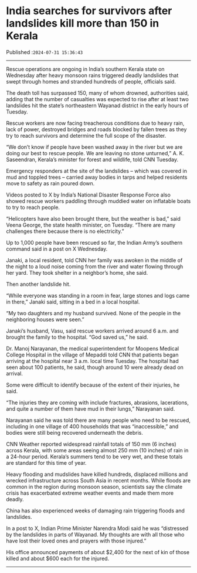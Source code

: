 # India searches for survivors after landslides kill more than 150 in Kerala

Published :`2024-07-31 15:36:43`

---

Rescue operations are ongoing in India’s southern Kerala state on Wednesday after heavy monsoon rains triggered deadly landslides that swept through homes and stranded hundreds of people, officials said.

The death toll has surpassed 150, many of whom drowned, authorities said, adding that the number of casualties was expected to rise after at least two landslides hit the state’s northeastern Wayanad district in the early hours of Tuesday.

Rescue workers are now facing treacherous conditions due to heavy rain, lack of power, destroyed bridges and roads blocked by fallen trees as they try to reach survivors and determine the full scope of the disaster.

“We don’t know if people have been washed away in the river but we are doing our best to rescue people. We are leaving no stone unturned,” A. K. Saseendran, Kerala’s minister for forest and wildlife, told CNN Tuesday.

Emergency responders at the site of the landslides – which was covered in mud and toppled trees – carried away bodies in tarps and helped residents move to safety as rain poured down.

Videos posted to X by India’s National Disaster Response Force also showed rescue workers paddling through muddied water on inflatable boats to try to reach people.

“Helicopters have also been brought there, but the weather is bad,” said Veena George, the state health minister, on Tuesday. “There are many challenges there because there is no electricity.”

Up to 1,000 people have been rescued so far, the Indian Army’s southern command said in a post on X Wednesday.

Janaki, a local resident, told CNN her family was awoken in the middle of the night to a loud noise coming from the river and water flowing through her yard. They took shelter in a neighbor’s home, she said.

Then another landslide hit.

“While everyone was standing in a room in fear, large stones and logs came in there,” Janaki said, sitting in a bed in a local hospital.

“My two daughters and my husband survived. None of the people in the neighboring houses were seen.”

Janaki’s husband, Vasu, said rescue workers arrived around 6 a.m. and brought the family to the hospital. “God saved us,” he said.

Dr. Manoj Narayanan, the medical superintendent for Moopens Medical College Hospital in the village of Mepaddi told CNN that patients began arriving at the hospital near 3 a.m. local time Tuesday. The hospital had seen about 100 patients, he said, though around 10 were already dead on arrival.

Some were difficult to identify because of the extent of their injuries, he said.

“The injuries they are coming with include fractures, abrasions, lacerations, and quite a number of them have mud in their lungs,” Narayanan said.

Narayanan said he was told there are many people who need to be rescued, including in one village of 400 households that was “inaccessible,” and bodies were still being recovered underneath the debris.

CNN Weather reported widespread rainfall totals of 150 mm (6 inches) across Kerala, with some areas seeing almost 250 mm (10 inches) of rain in a 24-hour period. Kerala’s summers tend to be very wet, and these totals are standard for this time of year.

Heavy flooding and mudslides have killed hundreds, displaced millions and wrecked infrastructure across South Asia in recent months. While floods are common in the region during monsoon season, scientists say the climate crisis has exacerbated extreme weather events and made them more deadly.

China has also experienced weeks of damaging rain triggering floods and landslides.

In a post to X, Indian Prime Minister Narendra Modi said he was “distressed by the landslides in parts of Wayanad. My thoughts are with all those who have lost their loved ones and prayers with those injured.”

His office announced payments of about $2,400 for the next of kin of those killed and about $600 each for the injured.

---

